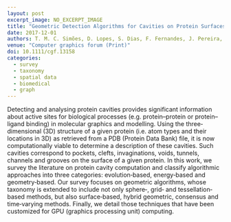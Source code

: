 ```yaml
---
layout: post
excerpt_image: NO_EXCERPT_IMAGE
title: "Geometric Detection Algorithms for Cavities on Protein Surfaces in Molecular Graphics: A Survey"
date: 2017-12-01
authors: T. M. C. Simões, D. Lopes, S. Dias, F. Fernandes, J. Pereira, J. Jorge, C. Bajaj & A. Gomes
venue: "Computer graphics forum (Print)"
doi: 10.1111/cgf.13158
categories:
  - survey
  - taxonomy
  - spatial data
  - biomedical
  - graph
---
```

Detecting and analysing protein cavities provides significant information about active sites for biological processes (e.g. protein–protein or protein–ligand binding) in molecular graphics and modelling. Using the three‐dimensional (3D) structure of a given protein (i.e. atom types and their locations in 3D) as retrieved from a PDB (Protein Data Bank) file, it is now computationally viable to determine a description of these cavities. Such cavities correspond to pockets, clefts, invaginations, voids, tunnels, channels and grooves on the surface of a given protein. In this work, we survey the literature on protein cavity computation and classify algorithmic approaches into three categories: evolution‐based, energy‐based and geometry‐based. Our survey focuses on geometric algorithms, whose taxonomy is extended to include not only sphere‐, grid‐ and tessellation‐based methods, but also surface‐based, hybrid geometric, consensus and time‐varying methods. Finally, we detail those techniques that have been customized for GPU (graphics processing unit) computing.
